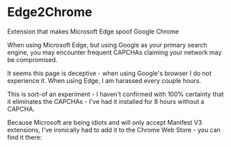 # Edge2Chrome
Extension that makes Microsoft Edge spoof Google Chrome

When using Microsoft Edge, but using Google as your primary search engine, you may encounter frequent CAPCHAs claiming your network may be compromised.

It seems this page is deceptive - when using Google's browser I do not experience it. When using Edge, I am harassed every couple hours.


This is sort-of an experiment - I haven't confirmed with 100% certainty that it eliminates the CAPCHAs - I've had it installed for 8 hours without a CAPCHA.


Because Microsoft are being idiots and will only accept Manifest V3 extensions, I've ironically had to add it to the Chrome Web Store - you can find it there:

